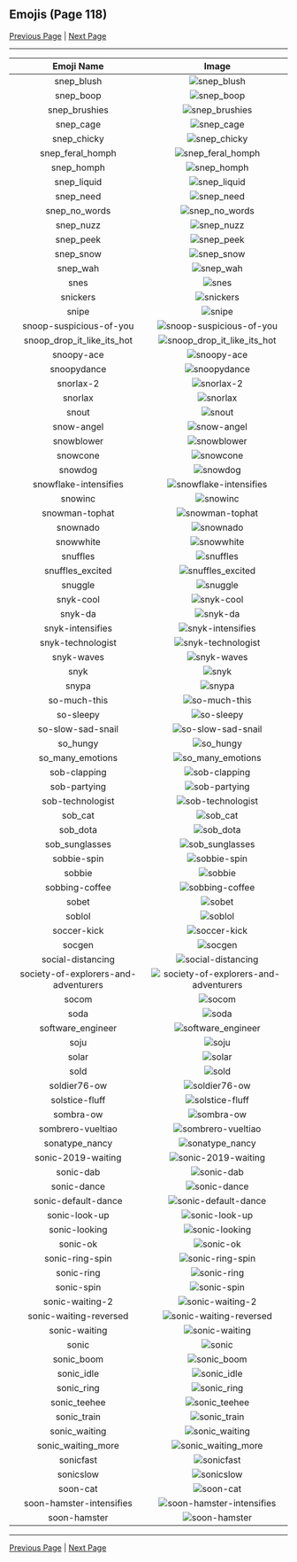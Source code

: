 
## Emojis (Page 118)

[Previous Page](/docs/hc/page-s-0117.md)
  | [Next Page](/docs/hc/page-s-0119.md)

<hr />

|Emoji Name|Image|
| :-: | :-: |
|snep_blush| ![snep_blush](/emojis/hc/snep_blush.png)|
|snep_boop| ![snep_boop](/emojis/hc/snep_boop.png)|
|snep_brushies| ![snep_brushies](/emojis/hc/snep_brushies.png)|
|snep_cage| ![snep_cage](/emojis/hc/snep_cage.png)|
|snep_chicky| ![snep_chicky](/emojis/hc/snep_chicky.png)|
|snep_feral_homph| ![snep_feral_homph](/emojis/hc/snep_feral_homph.png)|
|snep_homph| ![snep_homph](/emojis/hc/snep_homph.png)|
|snep_liquid| ![snep_liquid](/emojis/hc/snep_liquid.png)|
|snep_need| ![snep_need](/emojis/hc/snep_need.png)|
|snep_no_words| ![snep_no_words](/emojis/hc/snep_no_words.png)|
|snep_nuzz| ![snep_nuzz](/emojis/hc/snep_nuzz.png)|
|snep_peek| ![snep_peek](/emojis/hc/snep_peek.png)|
|snep_snow| ![snep_snow](/emojis/hc/snep_snow.png)|
|snep_wah| ![snep_wah](/emojis/hc/snep_wah.png)|
|snes| ![snes](/emojis/hc/snes.png)|
|snickers| ![snickers](/emojis/hc/snickers.png)|
|snipe| ![snipe](/emojis/hc/snipe.gif)|
|snoop-suspicious-of-you| ![snoop-suspicious-of-you](/emojis/hc/snoop-suspicious-of-you.png)|
|snoop_drop_it_like_its_hot| ![snoop_drop_it_like_its_hot](/emojis/hc/snoop_drop_it_like_its_hot.gif)|
|snoopy-ace| ![snoopy-ace](/emojis/hc/snoopy-ace.png)|
|snoopydance| ![snoopydance](/emojis/hc/snoopydance.gif)|
|snorlax-2| ![snorlax-2](/emojis/hc/snorlax-2.png)|
|snorlax| ![snorlax](/emojis/hc/snorlax.gif)|
|snout| ![snout](/emojis/hc/snout.png)|
|snow-angel| ![snow-angel](/emojis/hc/snow-angel.gif)|
|snowblower| ![snowblower](/emojis/hc/snowblower.png)|
|snowcone| ![snowcone](/emojis/hc/snowcone.png)|
|snowdog| ![snowdog](/emojis/hc/snowdog.png)|
|snowflake-intensifies| ![snowflake-intensifies](/emojis/hc/snowflake-intensifies.gif)|
|snowinc| ![snowinc](/emojis/hc/snowinc.png)|
|snowman-tophat| ![snowman-tophat](/emojis/hc/snowman-tophat.gif)|
|snownado| ![snownado](/emojis/hc/snownado.png)|
|snowwhite| ![snowwhite](/emojis/hc/snowwhite.png)|
|snuffles| ![snuffles](/emojis/hc/snuffles.png)|
|snuffles_excited| ![snuffles_excited](/emojis/hc/snuffles_excited.gif)|
|snuggle| ![snuggle](/emojis/hc/snuggle.png)|
|snyk-cool| ![snyk-cool](/emojis/hc/snyk-cool.png)|
|snyk-da| ![snyk-da](/emojis/hc/snyk-da.png)|
|snyk-intensifies| ![snyk-intensifies](/emojis/hc/snyk-intensifies.gif)|
|snyk-technologist| ![snyk-technologist](/emojis/hc/snyk-technologist.png)|
|snyk-waves| ![snyk-waves](/emojis/hc/snyk-waves.gif)|
|snyk| ![snyk](/emojis/hc/snyk.png)|
|snypa| ![snypa](/emojis/hc/snypa.gif)|
|so-much-this| ![so-much-this](/emojis/hc/so-much-this.gif)|
|so-sleepy| ![so-sleepy](/emojis/hc/so-sleepy.gif)|
|so-slow-sad-snail| ![so-slow-sad-snail](/emojis/hc/so-slow-sad-snail.png)|
|so_hungy| ![so_hungy](/emojis/hc/so_hungy.png)|
|so_many_emotions| ![so_many_emotions](/emojis/hc/so_many_emotions.gif)|
|sob-clapping| ![sob-clapping](/emojis/hc/sob-clapping.gif)|
|sob-partying| ![sob-partying](/emojis/hc/sob-partying.png)|
|sob-technologist| ![sob-technologist](/emojis/hc/sob-technologist.png)|
|sob_cat| ![sob_cat](/emojis/hc/sob_cat.png)|
|sob_dota| ![sob_dota](/emojis/hc/sob_dota.gif)|
|sob_sunglasses| ![sob_sunglasses](/emojis/hc/sob_sunglasses.png)|
|sobbie-spin| ![sobbie-spin](/emojis/hc/sobbie-spin.gif)|
|sobbie| ![sobbie](/emojis/hc/sobbie.png)|
|sobbing-coffee| ![sobbing-coffee](/emojis/hc/sobbing-coffee.png)|
|sobet| ![sobet](/emojis/hc/sobet.png)|
|soblol| ![soblol](/emojis/hc/soblol.png)|
|soccer-kick| ![soccer-kick](/emojis/hc/soccer-kick.gif)|
|socgen| ![socgen](/emojis/hc/socgen.png)|
|social-distancing| ![social-distancing](/emojis/hc/social-distancing.png)|
|society-of-explorers-and-adventurers| ![society-of-explorers-and-adventurers](/emojis/hc/society-of-explorers-and-adventurers.png)|
|socom| ![socom](/emojis/hc/socom.png)|
|soda| ![soda](/emojis/hc/soda.png)|
|software_engineer| ![software_engineer](/emojis/hc/software_engineer.png)|
|soju| ![soju](/emojis/hc/soju.png)|
|solar| ![solar](/emojis/hc/solar.png)|
|sold| ![sold](/emojis/hc/sold.png)|
|soldier76-ow| ![soldier76-ow](/emojis/hc/soldier76-ow.png)|
|solstice-fluff| ![solstice-fluff](/emojis/hc/solstice-fluff.png)|
|sombra-ow| ![sombra-ow](/emojis/hc/sombra-ow.png)|
|sombrero-vueltiao| ![sombrero-vueltiao](/emojis/hc/sombrero-vueltiao.png)|
|sonatype_nancy| ![sonatype_nancy](/emojis/hc/sonatype_nancy.png)|
|sonic-2019-waiting| ![sonic-2019-waiting](/emojis/hc/sonic-2019-waiting.png)|
|sonic-dab| ![sonic-dab](/emojis/hc/sonic-dab.png)|
|sonic-dance| ![sonic-dance](/emojis/hc/sonic-dance.gif)|
|sonic-default-dance| ![sonic-default-dance](/emojis/hc/sonic-default-dance.gif)|
|sonic-look-up| ![sonic-look-up](/emojis/hc/sonic-look-up.gif)|
|sonic-looking| ![sonic-looking](/emojis/hc/sonic-looking.gif)|
|sonic-ok| ![sonic-ok](/emojis/hc/sonic-ok.png)|
|sonic-ring-spin| ![sonic-ring-spin](/emojis/hc/sonic-ring-spin.gif)|
|sonic-ring| ![sonic-ring](/emojis/hc/sonic-ring.png)|
|sonic-spin| ![sonic-spin](/emojis/hc/sonic-spin.gif)|
|sonic-waiting-2| ![sonic-waiting-2](/emojis/hc/sonic-waiting-2.gif)|
|sonic-waiting-reversed| ![sonic-waiting-reversed](/emojis/hc/sonic-waiting-reversed.gif)|
|sonic-waiting| ![sonic-waiting](/emojis/hc/sonic-waiting.gif)|
|sonic| ![sonic](/emojis/hc/sonic.gif)|
|sonic_boom| ![sonic_boom](/emojis/hc/sonic_boom.gif)|
|sonic_idle| ![sonic_idle](/emojis/hc/sonic_idle.gif)|
|sonic_ring| ![sonic_ring](/emojis/hc/sonic_ring.gif)|
|sonic_teehee| ![sonic_teehee](/emojis/hc/sonic_teehee.gif)|
|sonic_train| ![sonic_train](/emojis/hc/sonic_train.gif)|
|sonic_waiting| ![sonic_waiting](/emojis/hc/sonic_waiting.gif)|
|sonic_waiting_more| ![sonic_waiting_more](/emojis/hc/sonic_waiting_more.gif)|
|sonicfast| ![sonicfast](/emojis/hc/sonicfast.gif)|
|sonicslow| ![sonicslow](/emojis/hc/sonicslow.gif)|
|soon-cat| ![soon-cat](/emojis/hc/soon-cat.jpg)|
|soon-hamster-intensifies| ![soon-hamster-intensifies](/emojis/hc/soon-hamster-intensifies.gif)|
|soon-hamster| ![soon-hamster](/emojis/hc/soon-hamster.png)|

<hr/>

[Previous Page](/docs/hc/page-s-0117.md)
  | [Next Page](/docs/hc/page-s-0119.md)